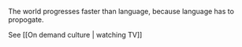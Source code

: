 The world progresses faster than language, because language has to propogate. 

See [[On demand culture | watching TV]]